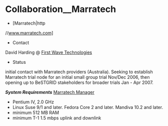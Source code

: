 # Collaboration__Marratech

- [Marratech|http

//www.marratech.com]
- Contact

David Harding @ [First Wave Technologies](http://www.firstwave.com.au/)
- Status

initial contact with Marratech providers (Australia). Seeking to establish Marratech trial node for an initial small group trial Nov/Dec 2006, then opening up to BeSTGRID stakeholders for broader trials Jan - Apr 2007.

***System Requirements***
[Marratech Manager](http://www.marratech.com/pdf/eng/A4/MarratechManager33_A4.pdf)
- Pentium IV, 2.0 GHz
- Linux Suse 9/1 and later. Fedora Core 2 and later. Mandiva 10.2 and later.
- minimum 512 MB RAM
- minimum T-1 1.5 mbps uplink and downlink
